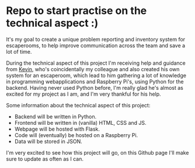 # Repo to start practise on the technical aspect :)

It's my goal to create a unique problem reporting and inventory system for escaperooms, to help improve communication across the team and save a lot of time.

During the technical aspect of this project I'm receiving help and guidance from [Kevin](https://github.com/kevvie303), who's coincidentally my colleague and also created his own system for an escaperoom, which lead to him gathering a lot of knowledge in programming webapplications and Raspberry Pi's, using Python for the backend. Having never used Python before, I'm really glad he's almost as excited for my project as I am, and I'm very thankful for his help.

Some information about the technical aspect of this project:
* Backend will be written in Python.
* Frontend will be written in (vanilla) HTML, CSS and JS.
* Webpage will be hosted with Flask.
* Code will (eventually) be hosted on a Raspberry Pi.
* Data will be stored in JSON.

I'm very excited to see how this project will go, on this Github page I'll make sure to update as often as I can.
